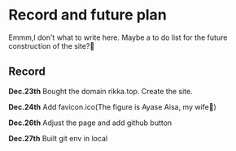# Record and future plan 
Emmm,I don't what to write here.
Maybe a to do list for the future construction of the site?🤔

## Record
**Dec.23th**
Bought the domain rikka.top.
Create the site.

**Dec.24th**
Add favicon.ico(The figure is Ayase Aisa, my wife🥰)

**Dec.26th**
Adjust the page and add github button

**Dec.27th**
Built git env in local